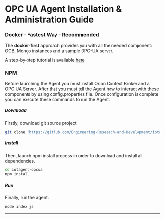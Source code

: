 # OPC UA Agent Installation & Administration Guide


### Docker - Fastest Way - Recommended
The **docker-first** approach provides you with all the needed component: OCB, Mongo instances and a sample OPC-UA server.

A step-by-step tutorial is available [here](https://github.com/Engineering-Research-and-Development/iotagent-opcua/blob/master/docs/opc_ua_agent_tutorial.md)

### NPM
Before launching the Agent you must install Orion Context Broker and a OPC UA Server. After that you must tell the Agent
how to interact with these components by using config.properties file.
Once configuration is complete you can execute these commands to run the Agent.

##### Download

Firstly, download git source project

```bash
git clone "https://github.com/Engineering-Research-and-Development/iotagent-opcua"
```

##### Install

Then, launch npm install process in order to download and install all dependencies.

```bash
cd iotagent-opcua
npm install
```

##### Run

Finally, run the agent.

```bash
node index.js
```

---
